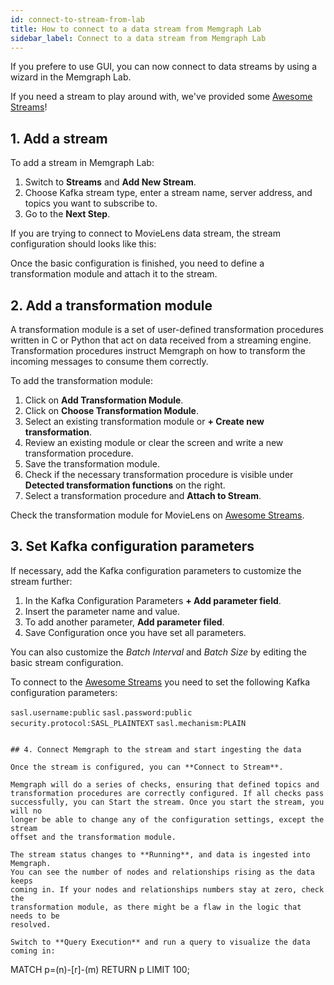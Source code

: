 ```yaml
---
id: connect-to-stream-from-lab
title: How to connect to a data stream from Memgraph Lab
sidebar_label: Connect to a data stream from Memgraph Lab
---
```


If you prefere to use GUI, you can now connect to data streams by using a wizard
in the Memgraph Lab.

If you need a stream to play around with, we've provided some [Awesome
Streams](https://awesomedata.stream/)! 

## 1. Add a stream

To add a stream in Memgraph Lab: 

1. Switch to **Streams** and **Add New Stream**.
2. Choose Kafka stream type, enter a stream name, server address, and topics you want to subscribe to.
3. Go to the **Next Step**.

If you are trying to connect to MovieLens data stream, the stream configuration
should looks like this:


Once the basic configuration is finished, you need to define a transformation
module and attach it to the stream. 


## 2. Add a transformation module

A transformation module is a set of user-defined transformation procedures
written in C or Python that act on data received from a streaming engine.
Transformation procedures instruct Memgraph on how to transform the incoming
messages to consume them correctly. 

To add the transformation module:
1. Click on **Add Transformation Module**.
2. Click on **Choose Transformation Module**.
3. Select an existing transformation module or **+ Create new transformation**.
4. Review an existing module or clear the screen and write a new transformation
   procedure.
5. Save the transformation module.
6. Check if the necessary transformation procedure is visible under **Detected
   transformation functions** on the right.
7. Select a transformation procedure and **Attach to Stream**.

Check the transformation module for MovieLens on [Awesome Streams](https://awesomedata.stream/#/movielens).

## 3. Set Kafka configuration parameters

If necessary, add the Kafka configuration parameters to customize the stream further:

1. In the Kafka Configuration Parameters **+ Add parameter field**.
2. Insert the parameter name and value.
3. To add another parameter, **Add parameter filed**.
4. Save Configuration once you have set all parameters.

You can also customize the *Batch Interval* and *Batch Size* by editing the basic stream configuration.

To connect to the [Awesome Streams](https://awesomedata.stream/) you need to set
the following Kafka configuration parameters:

`sasl.username:public`
`sasl.password:public`
`security.protocol:SASL_PLAINTEXT`
`sasl.mechanism:PLAIN`
```

## 4. Connect Memgraph to the stream and start ingesting the data

Once the stream is configured, you can **Connect to Stream**. 

Memgraph will do a series of checks, ensuring that defined topics and
transformation procedures are correctly configured. If all checks pass
successfully, you can Start the stream. Once you start the stream, you will no
longer be able to change any of the configuration settings, except the stream
offset and the transformation module. 

The stream status changes to **Running**, and data is ingested into Memgraph.
You can see the number of nodes and relationships rising as the data keeps
coming in. If your nodes and relationships numbers stay at zero, check the
transformation module, as there might be a flaw in the logic that needs to be
resolved. 

Switch to **Query Execution** and run a query to visualize the data coming in: 

```
MATCH p=(n)-[r]-(m)
RETURN p LIMIT 100;
```
